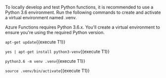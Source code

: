 To locally develop and test Python functions, it is recommended to use a Python 3.6 environment. Run the following commands to create and activate a virtual environment named .venv.

Azure Functions requires Python 3.6.x. You'll create a virtual environment to ensure you're using the required Python version.

`apt-get update`{{execute T1}}

`yes | apt-get install python3-venv`{{execute T1}}

`python3.6 -m venv .venv`{{execute T1}}

`source .venv/bin/activate`{{execute T1}}
